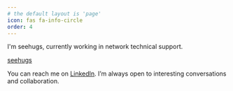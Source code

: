 ```yaml
---
# the default layout is 'page'
icon: fas fa-info-circle
order: 4
---
```


I'm seehugs, currently working in network technical support. 

[seehugs](https://tryhackme-images.s3.amazonaws.com/user-avatars/63b5f380ab9fc5004124186d-1709087423369)

You can reach me on [LinkedIn](https://www.linkedin.com/in/seehugs/). I’m always open to interesting conversations and collaboration.
